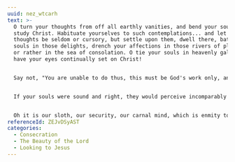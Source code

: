 ```yaml
---
uuid: nez_wtcarh
text: >-
  O turn your thoughts from off all earthly vanities, and bend your souls to
  study Christ. Habituate yourselves to such contemplations... and let not those
  thoughts be seldom or cursory, but settle upon them, dwell there, bathe your
  souls in those delights, drench your affections in those rivers of pleasures,
  or rather in the sea of consolation. O tie your souls in heavenly galleries,
  have your eyes continually set on Christ!


  Say not, "You are unable to do thus, this must be God's work only, and therefore all our exhortations are in vain..." Though God be the chief disposer of your hearts, yet next under him you have the greatest command of them yourselves. Though "without Christ ye can do nothing;" yet under him you may do much: or else it will be undone, and you undone through your neglect.


  If your souls were sound and right, they would perceive incomparably more delight and sweetness, in knowing, thinking, believing, loving and rejoicing in Jesus Christ, than the soundest stomach finds in his food, or the strongest senses in the enjoyments of their objects.


  Oh it is our sloth, our security, our carnal mind, which is enmity to God and Christ, that keeps us off. Be exhorted! Oh be exhorted in the fear of God.
referenceId: ZEJvDSyAST
categories:
  - Consecration
  - The Beauty of the Lord
  - Looking to Jesus
---
```

